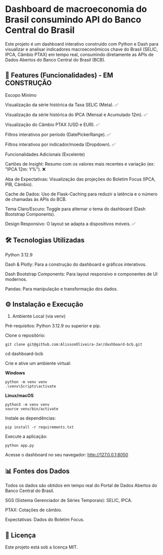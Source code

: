 # Dashboard de macroeconomia do Brasil consumindo API do Banco Central do Brasil

Este projeto é um dashboard interativo construído com Python e Dash para visualizar e analisar 
indicadores macroeconômicos chave do Brasil (SELIC, IPCA, Câmbio PTAX) em tempo real, consumindo 
diretamente as APIs de Dados Abertos do Banco Central do Brasil (BCB).

## 🚀 Features (Funcionalidades) - EM CONSTRUÇÃO

Escopo Mínimo

Visualização da série histórica da Taxa SELIC (Meta). ✅

Visualização da série histórica do IPCA (Mensal e Acumulado 12m). ✅

Visualização do Câmbio PTAX (USD e EUR). ✅

Filtros interativos por período (DatePickerRange). ✅

Filtros interativos por indicador/moeda (Dropdown). ✅

Funcionalidades Adicionais (Excelente)

Cartões de Insight: Resumo com os valores mais recentes e variação (ex: "IPCA 12m: Y%"). ❌

Aba de Expectativas: Visualização das projeções do Boletim Focus (IPCA, PIB, Câmbio).

Cache de Dados: Uso de Flask-Caching para reduzir a latência e o número de chamadas às APIs do BCB.

Tema Claro/Escuro: Toggle para alternar o tema do dashboard (Dash Bootstrap Components).

Design Responsivo: O layout se adapta a dispositivos móveis. ✅

## 🛠️ Tecnologias Utilizadas

Python 3.12.9

Dash & Plotly: Para a construção do dashboard e gráficos interativos.

Dash Bootstrap Components: Para layout responsivo e componentes de UI modernos.

Pandas: Para manipulação e transformação dos dados.

## ⚙️ Instalação e Execução

1. Ambiente Local (via venv)

Pré-requisitos: Python 3.12.9 ou superior e pip.

Clone o repositório:

```terminal
git clone git@github.com:AlissonOliveira-Jar/dashboard-bcb.git
```
cd dashboard-bcb 

Crie e ative um ambiente virtual:

**Windows**
```terminal
python -m venv venv
.\venv\Scripts\activate
```

**Linux/macOS**
```terminal
python3 -m venv venv
source venv/bin/activate
```

Instale as dependências:

```terminal
pip install -r requirements.txt
```

Execute a aplicação:

```terminal
python app.py
```

Acesse o dashboard no seu navegador: http://127.0.0.1:8050

## 📊 Fontes dos Dados

Todos os dados são obtidos em tempo real do Portal de Dados Abertos do Banco Central do Brasil.

SGS (Sistema Gerenciador de Séries Temporais): SELIC, IPCA.

PTAX: Cotações de câmbio.

Expectativas: Dados do Boletim Focus.

## 📄 Licença

Este projeto está sob a licença MIT.